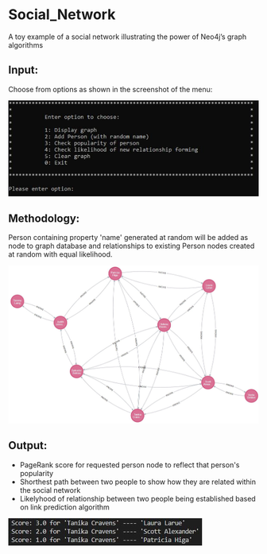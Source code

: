 # Social_Network
A toy example of a  social network illustrating the power of Neo4j’s graph algorithms

## Input:

Choose from options as shown in the screenshot of the menu:

![Alt text](./images/menu.JPG)

## Methodology:

Person containing property 'name' generated at random will be added as node to graph database and relationships to existing Person nodes created at random with equal likelihood.

![Alt text](./images/example_network.JPG)

## Output:

- PageRank score for requested person node to reflect that person's popularity
- Shorthest path between two people to show how they are related within the social network
- Likelyhood of relationship between two people being established based on link prediction algorithm

![Alt text](./images/link_prediction_scores.JPG)
